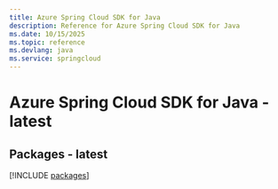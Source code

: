 ```yaml
---
title: Azure Spring Cloud SDK for Java
description: Reference for Azure Spring Cloud SDK for Java
ms.date: 10/15/2025
ms.topic: reference
ms.devlang: java
ms.service: springcloud
---
```

# Azure Spring Cloud SDK for Java - latest
## Packages - latest
[!INCLUDE [packages](spring-cloud-index.md)]